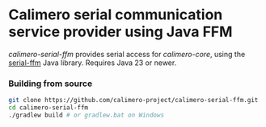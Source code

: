 Calimero serial communication service provider using Java FFM
=============

_calimero-serial-ffm_ provides serial access for _calimero-core_, using the [serial-ffm](https://github.com/calimero-project/serial-ffm) Java library. 
Requires Java 23 or newer.

### Building from source
~~~ sh
git clone https://github.com/calimero-project/calimero-serial-ffm.git
cd calimero-serial-ffm
./gradlew build # or gradlew.bat on Windows
~~~
